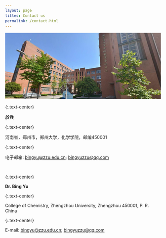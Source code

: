 ```yaml
---
layout: page
titles: Contact us
permalink: /contact.html
---
```



<img src="assets/img/chem-building.png" alt="chem-building" style="zoom: 100%;" class="aligncenter" /><br />

{:.text-center}

**於兵**

{:.text-center}

河南省，郑州市，郑州大学，化学学院，邮编450001

{:.text-center}

电子邮箱: bingyu@zzu.edu.cn; bingyuzzu@qq.com

<br />

{:.text-center}

**Dr. Bing Yu**

{:.text-center}

College of Chemistry, Zhengzhou University, Zhengzhou 450001, P. R. China

{:.text-center}

E-mail: bingyu@zzu.edu.cn; bingyuzzu@qq.com
